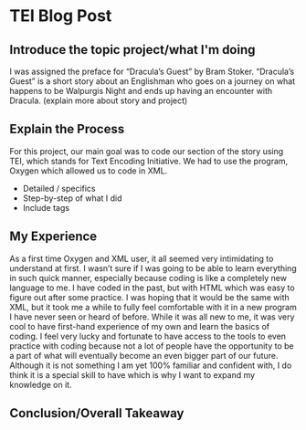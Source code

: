 # TEI Blog Post 

## Introduce the topic project/what I'm doing 

I was assigned the preface for “Dracula’s Guest” by Bram Stoker. “Dracula’s Guest” is a short story about an Englishman who goes on a journey on what happens to be Walpurgis Night and ends up having an encounter with Dracula. (explain more about story and project)

## Explain the Process 

For this project, our main goal was to code our section of the story using TEI, which stands for Text Encoding Initiative. We had to use the program, Oxygen which allowed us to code in XML. 
-	Detailed / specifics 
-	Step-by-step of what I did 
-	Include tags 

## My Experience 

As a first time Oxygen and XML user, it all seemed very intimidating to understand at first. I wasn’t sure if I was going to be able to learn everything in such quick manner, especially because coding is like a completely new language to me. I have coded in the past, but with HTML which was easy to figure out after some practice. I was hoping that it would be the same with XML, but it took me a while to fully feel comfortable with it in a new program I have never seen or heard of before. While it was all new to me, it was very cool to have first-hand experience of my own and learn the basics of coding. I feel very lucky and fortunate to have access to the tools to even practice with coding because not a lot of people have the opportunity to be a part of what will eventually become an even bigger part of our future. Although it is not something I am yet 100% familiar and confident with, I do think it is a special skill to have which is why I want to expand my knowledge on it.

## Conclusion/Overall Takeaway 
